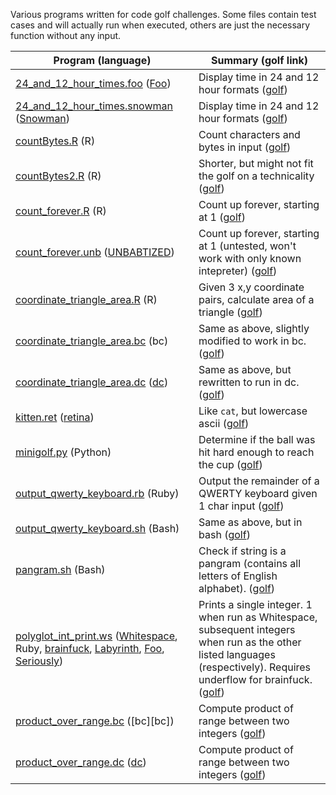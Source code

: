 Various programs written for code golf challenges. Some files contain test cases and will actually run when executed, others are just the necessary function without any input.

Program (language)  | Summary (golf link)
------------- | -------------
[24_and_12_hour_times.foo][2412foo] ([Foo][foo]) | Display time in 24 and 12 hour formats ([golf][2412golf])
[24_and_12_hour_times.snowman][2412snow] ([Snowman][snowman]) | Display time in 24 and 12 hour formats ([golf][2412golf])
[countBytes.R][countbytes] (R) | Count characters and bytes in input ([golf][countbytesgolf])
[countBytes2.R][countbytes2] (R) | Shorter, but might not fit the golf on a technicality ([golf][countbytesgolf])
[count_forever.R][countforever] (R) | Count up forever, starting at 1 ([golf][countforevergolf])
[count_forever.unb][countforeverunb] ([UNBABTIZED][unbabtized]) | Count up forever, starting at 1 (untested, won't work with only known intepreter) ([golf][countforevergolf])
[coordinate_triangle_area.R][ctar] (R) | Given 3 x,y coordinate pairs, calculate area of a triangle ([golf][coordinatetrianglegolf])
[coordinate_triangle_area.bc][ctabc] (bc) | Same as above, slightly modified to work in bc.([golf][countbytesgolf])
[coordinate_triangle_area.dc][ctadc] ([dc][dc]) | Same as above, but rewritten to run in dc.([golf][countbytesgolf])
[kitten.ret][kitten] ([retina][retina]) | Like `cat`, but lowercase ascii ([golf][kittengolf])
[minigolf.py][minigolf] (Python) | Determine if the ball was hit hard enough to reach the cup ([golf][minigolfgolf])
[output_qwerty_keyboard.rb][outputqwertyrb] (Ruby) | Output the remainder of a QWERTY keyboard given 1 char input ([golf][outputqwertygolf])
[output_qwerty_keyboard.sh][outputqwertysh] (Bash) | Same as above, but in bash ([golf][outputqwertygolf])
[pangram.sh][pangram] (Bash) | Check if string is a pangram (contains all letters of English alphabet). ([golf][pangramgolf])
[polyglot_int_print.ws][polyintprint] ([Whitespace][whitespace], Ruby, [brainfuck][brainfuck], [Labyrinth][labyrinth], [Foo][foo], [Seriously][seriously]) | Prints a single integer. 1 when run as Whitespace, subsequent integers when run as the other listed languages (respectively). Requires underflow for brainfuck. ([golf][polyintprintgolf])
[product_over_range.bc][prodoverrangebc] ([bc][bc]) | Compute product of range between two integers ([golf][prodoverrangegolf])
[product_over_range.dc][prodoverrangedc] ([dc][dc]) | Compute product of range between two integers ([golf][prodoverrangegolf])

[comment]: <> (Languages)

[brainfuck]:https://esolangs.org/wiki/Brainfuck
[dc]:https://en.wikipedia.org/wiki/Dc_(computer_program)
[foo]:https://esolangs.org/wiki/Foo
[labyrinth]:https://github.com/mbuettner/labyrinth
[retina]:https://github.com/mbuettner/retina
[seriously]:https://github.com/Mego/Seriously
[snowman]:https://github.com/KeyboardFire/snowman-lang
[unbabtized]:http://www.p-nand-q.com/programming/languages/unbabtized.html
[whitespace]:http://web.archive.org/web/20150523181043/http://compsoc.dur.ac.uk/whitespace/index.php

[comment]: <> (Challenges/Golfs)

[2412foo]:24_and_12_hour_times.foo
[2412snow]:24_and_12_hour_times.snowman
[2412golf]:http://codegolf.stackexchange.com/questions/80974/24-and-12-hour-times

[countbytes]:countBytes.R
[countbytes2]:countBytes2.R
[countbytesgolf]:http://codegolf.stackexchange.com/questions/60733/count-the-bytes-of-a-programs

[countforever]:count_forever.R
[countforeverunb]:count_forever.unb
[countforevergolf]:http://codegolf.stackexchange.com/questions/63834/count-up-forever?page=3&tab=votes#tab-top

[ctar]:coordinate_triangle_area.bc
[ctabc]:coordinate_triangle_area.dc
[ctadc]:coordinate_triangle_area.dc
[coordinatetrianglegolf]:http://codegolf.stackexchange.com/questions/60790/area-of-the-triangle/60930

[kitten]:kitten.ret
[kittengolf]:http://codegolf.stackexchange.com/questions/59029/the-kitten-command

[minigolf]:minigolf.py
[minigolfgolf]:http://codegolf.stackexchange.com/questions/69716/code-mini-golf/69883?noredirect=1#comment170790_69883

[outputqwertyrb]:output_qwerty_keyboard.rb
[outputqwertysh]:output_qwerty_keyboard.sh
[outputqwertygolf]:http://codegolf.stackexchange.com/questions/64639/output-the-qwerty-keyboard/

[pangram]:pangram.sh
[pangramgolf]:http://codegolf.stackexchange.com/questions/66197/is-it-a-pangram/66314#66314

[polyintprint]:polyglot_int_print.ws
[polyintprintgolf]:http://codegolf.stackexchange.com/questions/65641/the-versatile-integer-printer/65694#65694

[prodoverrangebc]:product_over_range.dc
[prodoverrangedc]:product_over_range.dc
[prodoverrangegolf]:http://codegolf.stackexchange.com/questions/66202/product-over-a-range/66382#66382
